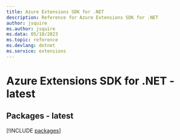 ```yaml
---
title: Azure Extensions SDK for .NET
description: Reference for Azure Extensions SDK for .NET
author: jsquire
ms.author: jsquire
ms.data: 05/10/2023
ms.topic: reference
ms.devlang: dotnet
ms.service: extensions
---
```

# Azure Extensions SDK for .NET - latest
## Packages - latest
[!INCLUDE [packages](extensions-index.md)]